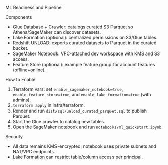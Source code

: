 ML Readiness and Pipeline

Components
- Glue Database + Crawler: catalogs curated S3 Parquet so Athena/SageMaker can discover datasets.
- Lake Formation (optional): centralized permissions on S3/Glue tables.
- Redshift UNLOAD: exports curated datasets to Parquet in the curated bucket.
- SageMaker Notebook: VPC-attached dev workspace with KMS and S3 access.
- Feature Store (optional): example feature group for account features (offline+online).

How to Enable
1) Terraform vars: set `enable_sagemaker_notebook=true`, `enable_feature_store=true`, and `enable_lake_formation=true` (with admins).
2) `terraform apply` in infra/terraform.
3) Render and run `dist/sql/unload_curated_parquet.sql` to publish Parquet.
4) Start the Glue crawler to catalog new tables.
5) Open the SageMaker notebook and run `notebooks/ml_quickstart.ipynb`.

Security
- All data remains KMS-encrypted; notebook uses private subnets and NAT/VPC endpoints.
- Lake Formation can restrict table/column access per principal.

